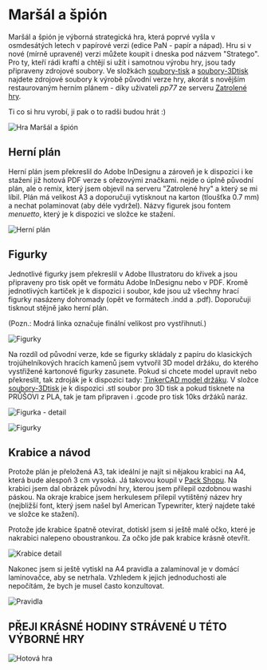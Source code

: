 # Maršál a špión
Maršál a špión je výborná strategická hra, která poprvé vyšla v osmdesátých letech v papírové verzi (edice PaN - papír a nápad). Hru si v nové (mírně upravené) verzi můžete koupit i dneska pod názvem "Stratego". Pro ty, kteří rádi kraftí a chtějí si užít i samotnou výrobu hry, jsou tady připraveny zdrojové soubory. Ve složkách [soubory-tisk](https://github.com/janlouda/marsalaspion/tree/master/soubory-tisk) a [soubory-3Dtisk](https://github.com/janlouda/marsalaspion/tree/master/soubory-3Dtisk) najdete zdrojové soubory k výrobě původní verze hry, akorát s novějším restaurovaným herním plánem - díky uživateli *pp77* ze serveru [Zatrolené hry](https://www.zatrolene-hry.cz/spolecenska-hra/marsal-a-spion-183/k-stazeni/a3-plan-9869/).

Ti co si hru vyrobí, ji pak o to radši budou hrát :)


![Hra Maršál a špión](https://github.com/janlouda/marsalaspion/raw/master/img/krabice.JPG)


  
## Herní plán
Herní plán jsem překreslil do Adobe InDesignu a zároveň je k dispozici i ke stažení již hotová PDF verze s ořezovými značkami. nejde o úplně původní plán, ale o remix, který jsem objevil na serveru "Zatrolené hry" a který se mi líbil. Plán má velikost A3 a doporučuji vytisknout na karton (tloušťka 0.7 mm) a nechat polaminovat (aby déle vydržel). Názvy figurek jsou fontem *menuetto*, který je k dispozici ve složce ke stažení.


![Herní plán](https://github.com/janlouda/marsalaspion/raw/master/img/herni_plan.JPG)

## Figurky
Jednotlivé figurky jsem překreslil v Adobe Illustratoru do křivek a jsou připraveny pro tisk opět ve formátu Adobe InDesignu nebo v PDF. Kromě jednotlivých kartiček je k dispozici i soubor, kde jsou už všechny hrací figurky nasázeny dohromady (opět ve formátech .indd a .pdf). Doporučuji tisknout stějně jako herní plán.

(Pozn.: Modrá linka označuje finální velikost pro vystřihnutí.)

![Figurky](https://github.com/janlouda/marsalaspion/raw/master/img/figurky-karton.png)



Na rozdíl od původní verze, kde se figurky skládaly z papíru do klasických trojúhelníkových hracích kamenů jsem vytvořil 3D model držáku, do kterého vystřižené kartonové figurky zasunete. Pokud si chcete model upravit nebo překreslit, tak zdroják je k dispozici tady: [TinkerCAD model držáku](https://www.tinkercad.com/things/fhxQ1hPLyRa-public-marsal-a-spion-holder). V složce [soubory-3Dtisk](https://github.com/janlouda/marsalaspion/tree/master/soubory-3Dtisk) je k dispozici .stl soubor pro 3D tisk a pokud tisknete na PRŮŠOVI z PLA, tak je tam připraven i .gcode pro tisk 10ks držáků naráz. 


![Figurka - detail](https://github.com/janlouda/marsalaspion/raw/master/img/figurka_detail.JPG)


![Figurky](https://github.com/janlouda/marsalaspion/raw/master/img/figurky.JPG)


## Krabice a návod
Protože plán je přeložená A3, tak ideální je najít si nějakou krabici na A4, která bude alespoň 3 cm vysoká. Já takovou koupil v [Pack Shopu](https://www.packshop.cz/z/papirova-krabice-na-format-a4-331x234x30-mm-17.html). Na krabici jsem dal obrázek původní hry, kterou jsem přilepil ozdobnou washi páskou. Na okraje krabice jsem herkulesem přilepil vytištěný název hry (nejbližší font, který jsem našel byl American Typewriter, který najdete také ve složce ke stažení).


Protože jde krabice špatně otevírat, dotiskl jsem si ještě malé očko, které je nakrabici nalepeno oboustrankou. Za očko jde pak krabice krásně otevřít.

![Krabice detail](https://github.com/janlouda/marsalaspion/raw/master/img/krabice_detail.JPG)

Nakonec jsem si ještě vytiskl na A4 pravidla a zalaminoval je v domácí laminovačce, aby se netrhala. Vzhledem k jejich jednoduchosti ale nepočítám, že bych je musel často konzultovat.

![Pravidla](https://github.com/janlouda/marsalaspion/raw/master/img/pravidla.JPG)

## PŘEJI KRÁSNÉ HODINY STRÁVENÉ U TÉTO VÝBORNÉ HRY

![Hotová hra](https://github.com/janlouda/marsalaspion/raw/master/img/hotova_hra.JPG)







